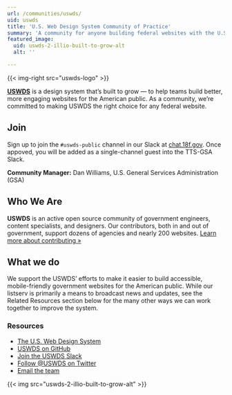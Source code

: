 ```yaml
---
url: /communities/uswds/
uid: uswds
title: 'U.S. Web Design System Community of Practice'
summary: 'A community for anyone building federal websites with the U.S. Web Design System or considering it for a future project.'
featured_image:
  uid: uswds-2-illio-built-to-grow-alt
  alt: ''

---
```


{{< img-right src="uswds-logo" >}}

[**USWDS**](https://designsystem.digital.gov) is a design system that’s built to grow — to help teams build better, more engaging websites for the American public. As a community, we’re committed to making USWDS the right choice for any federal website.

## Join

Sign up to join the `#uswds-public` channel in our Slack at [chat.18f.gov](https://chat.18f.gov/). Once appoved, you will be added as a single-channel guest into the TTS-GSA Slack.

**Community Manager:** Dan Williams, U.S. General Services Administration (GSA)

## Who We Are

**USWDS** is an active open source community of government engineers, content specialists, and designers. Our contributors, both in and out of government, support dozens of agencies and nearly 200 websites. [Learn more about contributing »](https://github.com/uswds/uswds/blob/develop/CONTRIBUTING.md)

## What we do
We support the USWDS’ efforts to make it easier to build accessible, mobile-friendly government websites for the American public. While our listserv is primarily a means to broadcast news and updates, see the Related Resources section below for the many other ways we can work together to improve the system.

### Resources

- [The U.S. Web Design System](https://designsystem.digital.gov/) 
- [USWDS on GitHub](https://github.com/uswds/uswds/) 
- [Join the USWDS Slack](https://chat.18f.gov/) 
- [Follow @USWDS on Twitter](https://twitter.com/uswds?lang=en)
- [Email the team](mailto:uswds@gsa.gov)

{{< img src="uswds-2-illio-built-to-grow-alt" >}}
